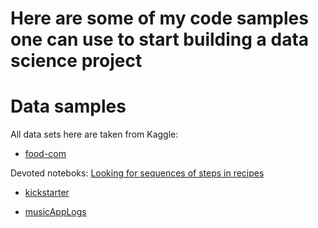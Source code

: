 # Here are some of my code samples one can use to start building a data science project 
# Data samples
All data sets here are taken from Kaggle:

* [food-com](https://www.kaggle.com/shuyangli94/food-com-recipes-and-user-interactions)

Devoted noteboks: [Looking for sequences of steps in recipes](https://github.com/petrushyna/interview-prep-ds/blob/master/test_apriori.ipynb)

* [kickstarter](https://www.kaggle.com/kemical/kickstarter-projects)

* [musicAppLogs](https://www.kaggle.com/rowhitswami/music-app-logs)




